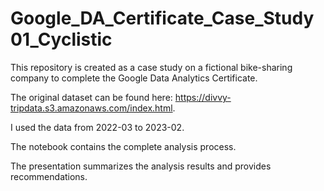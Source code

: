 # Google_DA_Certificate_Case_Study01_Cyclistic

This repository is created as a case study on a fictional bike-sharing company to complete the Google Data Analytics Certificate.

The original dataset can be found here: https://divvy-tripdata.s3.amazonaws.com/index.html.

I used the data from 2022-03 to 2023-02.

The notebook contains the complete analysis process.

The presentation summarizes the analysis results and provides recommendations.
